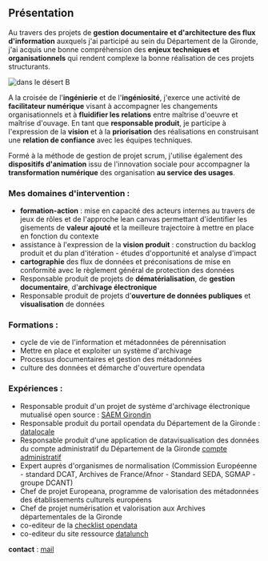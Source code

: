 ## Présentation

Au travers des projets de **gestion documentaire et d'architecture des flux d'information** auxquels j'ai participé au sein du Département de la Gironde, j'ai acquis une bonne compréhension des **enjeux techniques et organisationnels** qui rendent complexe la bonne réalisation de ces projets structurants.

![dans le désert B](../media/desertb.jpg)

A la croisée de l'**ingénierie** et de l'**ingéniosité**, j'exerce une activité de **facilitateur numérique** visant à accompagner les changements organisationnels et à **fluidifier les relations** entre maîtrise d'oeuvre et maîtrise d'ouvage.
En tant que **responsable produit**, je participe à l'expression de la **vision** et à la **priorisation** des réalisations en construisant une **relation de confiance** avec les équipes techniques.

Formé à la méthode de gestion de projet scrum, j'utilise également des **dispositifs d'animation** issu de l'innovation sociale pour accompagner la **transformation numérique** des organisation **au service des usages**.

### Mes domaines d'intervention :

* **formation-action** : mise en capacité des acteurs internes au travers de jeux de rôles et de l'approche lean canvas permettant d'identifier les gisements de **valeur ajouté** et la meilleure trajectoire à mettre en place en fonction du contexte
* assistance à l'expression de la **vision produit** : construction du backlog produit et du plan d'itération - études d'opportunité et analyse d'impact
* **cartographie** des flux de données et préconisations de mise en conformité avec le règlement général de protection des données
* Responsable produit de projets de **dématérialisation**, de **gestion documentaire**, d'**archivage électronique**
* Responsable produit de projets d'**ouverture de données publiques** et **visualisation** de données

### Formations : 

* cycle de vie de l'information et métadonnées de pérennisation
* Mettre en place et exploiter un système d'archivage
* Processus documentaires et gestion des métadonnées
* culture des données et démarche d'ouverture opendata

### Expériences : 

* Responsable produit d'un projet de système d'archivage électronique mutualisé open source : [SAEM Girondin](https://saem-e.bordeaux.org) 
* Responsable produit du portail opendata du Département de la Gironde : [datalocale](https://datalocale.fr)
* Responsable produit d'une application de datavisualisation des données du compte administratif du Département de la Gironde [compte administratif](https://www.gironde.fr/compte-administratif)
* Expert auprès d'organismes de normalisation (Commission Européenne - standard DCAT, Archives de France/Afnor - Standard SEDA, SGMAP - groupe DCANT)
* Chef de projet Europeana, programme de valorisation des métadonnées des établissements culturels européens
* Chef de projet numérisation et valorisation aux Archives départementales de la Gironde
* co-editeur de la [checklist opendata](http://checklists.opquast.com/fr/opendata/)
* co-editeur du site ressource [datalunch](https://datalunch.datalocale.fr)  

**contact** : [mail](mailto:keronos@protonmail.com)

